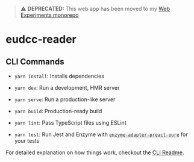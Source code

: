> ⚠️ **DEPRECATED:** This web app has been moved to my [Web Experiments monorepo](https://github.com/Dabolus/web-experiments/tree/main/src/experiments/eudcc-reader)

# eudcc-reader

## CLI Commands

- `yarn install`: Installs dependencies

- `yarn dev`: Run a development, HMR server

- `yarn serve`: Run a production-like server

- `yarn build`: Production-ready build

- `yarn lint`: Pass TypeScript files using ESLint

- `yarn test`: Run Jest and Enzyme with
  [`enzyme-adapter-preact-pure`](https://github.com/preactjs/enzyme-adapter-preact-pure) for
  your tests

For detailed explanation on how things work, checkout the [CLI Readme](https://github.com/developit/preact-cli/blob/master/README.md).
